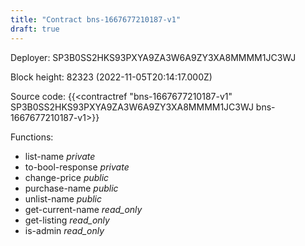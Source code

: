 ```yaml
---
title: "Contract bns-1667677210187-v1"
draft: true
---
```

Deployer: SP3B0SS2HKS93PXYA9ZA3W6A9ZY3XA8MMMM1JC3WJ


 



Block height: 82323 (2022-11-05T20:14:17.000Z)

Source code: {{<contractref "bns-1667677210187-v1" SP3B0SS2HKS93PXYA9ZA3W6A9ZY3XA8MMMM1JC3WJ bns-1667677210187-v1>}}

Functions:

* list-name _private_
* to-bool-response _private_
* change-price _public_
* purchase-name _public_
* unlist-name _public_
* get-current-name _read_only_
* get-listing _read_only_
* is-admin _read_only_
